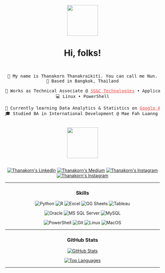 <div align="center">

<!-- -------------------------------------------------- -->
<!-- ------------------- My Profile ------------------- -->
<!-- -------------------------------------------------- -->

<img src="https://media.giphy.com/media/NYY4hT8D1bh5K/giphy.gif" width="100px" height="100px" />

# Hi, folks! 

<br>

<pre>
💬 My name is Thanakorn Thanakraikiti. You can call me Nun.
📍 Based in Bangkok, Thailand

💼 Works as Technical Associate @ <a href="https://www.ssctech.com/" style="color:#ef4444;">SS&C Technologies</a> • Application Deployment
💻 Linux • PowerShell

📖 Currently learning Data Analytics & Statistics on <a href="https://www.coursera.org/professional-certificates/google-advanced-data-analytics" style="color:#ef4444;">Google Advanced Data Analytics Professional Certificate</a>
🎓 Studied BA in International Development @ Mae Fah Luanng University
</pre>

<br>

<img src="https://media.giphy.com/media/MyibCKeY7w2TS/giphy.gif" height="100" />

<br>
<br>

[![Thanakorn's LinkedIn](https://img.shields.io/badge/LinkedIn-ef4444?logo=linkedin&logoColor=white)](http://linkedin.com/in/ingridrosselis)
[![Thanakorn's Medium](https://img.shields.io/badge/Medium-ef4444?logo=medium&logoColor=white)](http://www.medium.com/@thanakorn.tha)
[![Thanakorn's Instagram](https://img.shields.io/badge/Instagram-ef4444?logo=instagram&logoColor=white)](https://instagram.com/thanakorn.tha)
[![Thanakorn's Instagram](https://img.shields.io/badge/Coursera-ef4444?logo=coursera&logoColor=white)](https://www.coursera.org/learner/thanakorn-thanakraikiti)

---

<!-- -------------------------------------------------- -->
<!-- --------------------- Skills --------------------- -->
<!-- -------------------------------------------------- -->

### Skills

![Python](https://img.shields.io/badge/Python-ef4444?style=for-the-badge&logo=python&logoColor=white)
![R](https://img.shields.io/badge/R-ef4444?style=for-the-badge&logo=r&logoColor=white)
![Excel](https://img.shields.io/badge/MS_Excel-ef4444?style=for-the-badge&logo=microsoft-excel&logoColor=white)
![GG Sheets](https://img.shields.io/badge/Google_Sheets-ef4444?style=for-the-badge&logo=google-sheets&logoColor=white)
![Tableau](https://img.shields.io/badge/Tableau-ef4444?style=for-the-badge&logo=Tableau&logoColor=white)

![Oracle](https://img.shields.io/badge/Oracle-ef4444?style=for-the-badge&logo=Oracle&logoColor=white)
![MS SQL Server](https://img.shields.io/badge/MS_SQL_Server-ef4444?style=for-the-badge&logo=microsoft-sql-server&logoColor=white)
![MySQL](https://img.shields.io/badge/MySQL-ef4444?style=for-the-badge&logo=mysql&logoColor=white)

![PowerShell](https://img.shields.io/badge/PowerShell-ef4444?style=for-the-badge&logo=powershell&logoColor=white)
![Git](https://img.shields.io/badge/GIT-ef4444?style=for-the-badge&logo=git&logoColor=white)
![Linux](https://img.shields.io/badge/Linux-ef4444?style=for-the-badge&logo=linux&logoColor=white)
![MacOS](https://img.shields.io/badge/Mac_OS-ef4444?style=for-the-badge&logo=apple&logoColor=white)

---

<!-- -------------------------------------------------- -->
<!-- ------------------ Github Stats ------------------ -->
<!-- -------------------------------------------------- -->

<!-- title_color=ef4444 | text_color=ffffff | icon_color=ef4444 | bg_color=1c1917 -->

### GitHub Stats

[![GitHub Stats ](https://github-readme-stats.vercel.app/api?username=thanakorntha&title_color=ef4444&text_color=ffffff&icon_color=ef4444&border_color=ef4444&bg_color=1c1917&card_width=450&locale=en&hide_border=false&rank_icon=github&show_icons=true&text_bold=false&include_all_commits=false&show_icons=true&hide_title=&exclude_repo=&hide=)](http://www.github.com/thanakorntha)

[![Top Languages](https://github-readme-stats.vercel.app/api/top-langs/?username=thanakorntha&title_color=ef4444&text_color=ffffff&icon_color=ef4444&border_color=ef4444&bg_color=1c1917&card_width=450&locale=en&hide_border=false&layout=compact&langs_count=5&hide_title=&exclude_repo=&hide=)](http://www.github.com/thanakorntha)

<!-- 
### My Repositories

[![Cyclistic Analysis](https://github-readme-stats.vercel.app/api/pin/?username=thanakorntha&title_color=ef4444&text_color=ffffff&icon_color=ef4444&border_color=ef4444&bg_color=1c1917&card_width=450&description_lines_count=2&repo=cyclistic-analysis)](https://github.com/thanakorntha/cyclistic-analysis)
-->

--- 

</div>
